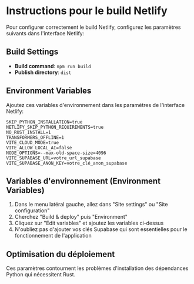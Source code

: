 
# Instructions pour le build Netlify

Pour configurer correctement le build Netlify, configurez les paramètres suivants dans l'interface Netlify:

## Build Settings
- **Build command**: `npm run build`
- **Publish directory**: `dist`

## Environment Variables
Ajoutez ces variables d'environnement dans les paramètres de l'interface Netlify:

```
SKIP_PYTHON_INSTALLATION=true
NETLIFY_SKIP_PYTHON_REQUIREMENTS=true
NO_RUST_INSTALL=1
TRANSFORMERS_OFFLINE=1
VITE_CLOUD_MODE=true
VITE_ALLOW_LOCAL_AI=false
NODE_OPTIONS=--max-old-space-size=4096
VITE_SUPABASE_URL=votre_url_supabase
VITE_SUPABASE_ANON_KEY=votre_clé_anon_supabase
```

## Variables d'environnement (Environment Variables)
1. Dans le menu latéral gauche, allez dans "Site settings" ou "Site configuration"
2. Cherchez "Build & deploy" puis "Environment"
3. Cliquez sur "Edit variables" et ajoutez les variables ci-dessus
4. N'oubliez pas d'ajouter vos clés Supabase qui sont essentielles pour le fonctionnement de l'application

## Optimisation du déploiement
Ces paramètres contournent les problèmes d'installation des dépendances Python qui nécessitent Rust.
